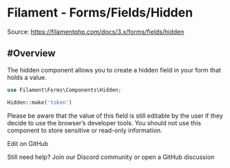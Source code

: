# Filament - Forms/Fields/Hidden

Source: https://filamentphp.com/docs/3.x/forms/fields/hidden

#Overview
---------

The hidden component allows you to create a hidden field in your form that holds a value.

```php
use Filament\Forms\Components\Hidden;

Hidden::make('token')

```
Please be aware that the value of this field is still editable by the user if they decide to use the browser’s developer tools. You should not use this component to store sensitive or read-only information.

Edit on GitHub

Still need help? Join our Discord community or open a GitHub discussion